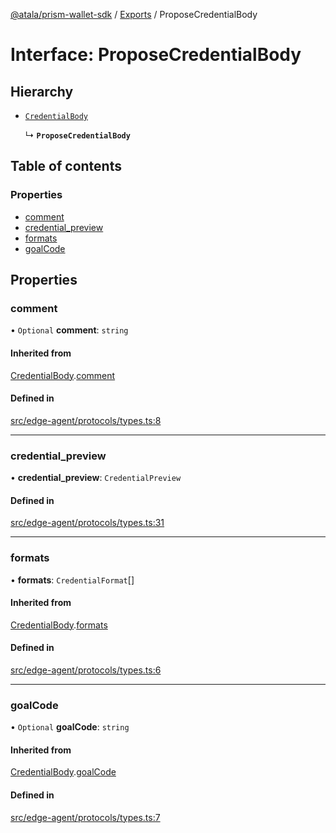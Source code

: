 [@atala/prism-wallet-sdk](../README.md) / [Exports](../modules.md) / ProposeCredentialBody

# Interface: ProposeCredentialBody

## Hierarchy

- [`CredentialBody`](CredentialBody.md)

  ↳ **`ProposeCredentialBody`**

## Table of contents

### Properties

- [comment](ProposeCredentialBody.md#comment)
- [credential\_preview](ProposeCredentialBody.md#credential_preview)
- [formats](ProposeCredentialBody.md#formats)
- [goalCode](ProposeCredentialBody.md#goalcode)

## Properties

### comment

• `Optional` **comment**: `string`

#### Inherited from

[CredentialBody](CredentialBody.md).[comment](CredentialBody.md#comment)

#### Defined in

[src/edge-agent/protocols/types.ts:8](https://github.com/input-output-hk/atala-prism-wallet-sdk-ts/blob/47ec1c8/src/edge-agent/protocols/types.ts#L8)

___

### credential\_preview

• **credential\_preview**: `CredentialPreview`

#### Defined in

[src/edge-agent/protocols/types.ts:31](https://github.com/input-output-hk/atala-prism-wallet-sdk-ts/blob/47ec1c8/src/edge-agent/protocols/types.ts#L31)

___

### formats

• **formats**: `CredentialFormat`[]

#### Inherited from

[CredentialBody](CredentialBody.md).[formats](CredentialBody.md#formats)

#### Defined in

[src/edge-agent/protocols/types.ts:6](https://github.com/input-output-hk/atala-prism-wallet-sdk-ts/blob/47ec1c8/src/edge-agent/protocols/types.ts#L6)

___

### goalCode

• `Optional` **goalCode**: `string`

#### Inherited from

[CredentialBody](CredentialBody.md).[goalCode](CredentialBody.md#goalcode)

#### Defined in

[src/edge-agent/protocols/types.ts:7](https://github.com/input-output-hk/atala-prism-wallet-sdk-ts/blob/47ec1c8/src/edge-agent/protocols/types.ts#L7)
